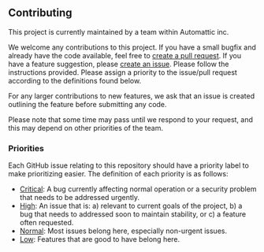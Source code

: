 ## Contributing

This project is currently maintained by a team within Automattic inc.

We welcome any contributions to this project. If you have a small bugfix and already have the code available, feel free to [create a pull request](https://github.com/Automattic/vip-go-ci/compare). If you have a feature suggestion, please [create an issue](https://github.com/Automattic/vip-go-ci/issues/new).  Please follow the instructions provided. Please assign a priority to the issue/pull request according to the definitions found below.

For any larger contributions to new features, we ask that an issue is created outlining the feature before submitting any code.

Please note that some time may pass until we respond to your request, and this may depend on other priorities of the team. 

### Priorities

Each GitHub issue relating to this repository should have a priority label to make prioritizing easier. The definition of each priority is as follows:

* [Critical](https://github.com/Automattic/vip-go-ci/labels/%5BPri%5D%20Critical): A bug currently affecting normal operation or a security problem that needs to be addressed urgently.
* [High](https://github.com/Automattic/vip-go-ci/labels/%5BPri%5D%20High): An issue that is: a) relevant to current goals of the project, b) a bug that needs to addressed soon to maintain stability, or c) a feature often requested. 
* [Normal](https://github.com/Automattic/vip-go-ci/labels/%5BPri%5D%20Normal): Most issues belong here, especially non-urgent issues.
* [Low](https://github.com/Automattic/vip-go-ci/labels/%5BPri%5D%20Low): Features that are good to have belong here.

